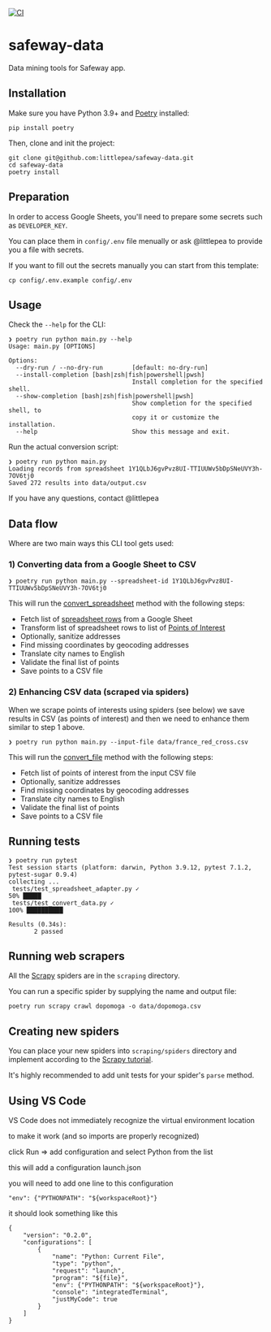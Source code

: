 [![CI](https://github.com/littlepea/safeway-data/actions/workflows/test.yml/badge.svg)](https://github.com/littlepea/safeway-data/actions/workflows/test.yml)

# safeway-data

Data mining tools for Safeway app.

## Installation

Make sure you have Python 3.9+ and [Poetry](https://python-poetry.org/docs/) installed:

```shell
pip install poetry
```

Then, clone and init the project:

```shell
git clone git@github.com:littlepea/safeway-data.git
cd safeway-data
poetry install
```

## Preparation

In order to access Google Sheets, you'll need to prepare some secrets such as `DEVELOPER_KEY`.

You can place them in `config/.env` file menually or ask @littlepea to provide you a file with secrets.

If you want to fill out the secrets manually you can start from this template:

```shell
cp config/.env.example config/.env
```

## Usage

Check the `--help` for the CLI:

```shell
❯ poetry run python main.py --help
Usage: main.py [OPTIONS]

Options:
  --dry-run / --no-dry-run        [default: no-dry-run]
  --install-completion [bash|zsh|fish|powershell|pwsh]
                                  Install completion for the specified shell.
  --show-completion [bash|zsh|fish|powershell|pwsh]
                                  Show completion for the specified shell, to
                                  copy it or customize the installation.
  --help                          Show this message and exit.
```

Run the actual conversion script:

```shell
❯ poetry run python main.py          
Loading records from spreadsheet 1Y1QLbJ6gvPvz8UI-TTIUUWv5bDpSNeUVY3h-7OV6tj0
Saved 272 results into data/output.csv
```

If you have any questions, contact @littlepea

## Data flow

Where are two main ways this CLI tool gets used:

### 1) Converting data from a Google Sheet to CSV

```shell
❯ poetry run python main.py --spreadsheet-id 1Y1QLbJ6gvPvz8UI-TTIUUWv5bDpSNeUVY3h-7OV6tj0
```

This will run the [convert_spreadsheet](usecases/convert_data.py#L45) 
method with the following steps:

* Fetch list of [spreadsheet rows](models/spreadsheet_row.py) from a Google Sheet
* Transform list of spreadsheet rows to list of [Points of Interest](models/point_of_interest.py)
* Optionally, sanitize addresses
* Find missing coordinates by geocoding addresses
* Translate city names to English
* Validate the final list of points
* Save points to a CSV file

### 2) Enhancing CSV data (scraped via spiders)

When we scrape points of interests using spiders (see below) we save results in CSV (as points of interest) 
and then we need to enhance them similar to step 1 above. 

```shell
❯ poetry run python main.py --input-file data/france_red_cross.csv
```

This will run the [convert_file](usecases/convert_data.py#L78) 
method with the following steps:

* Fetch list of points of interest from the input CSV file
* Optionally, sanitize addresses
* Find missing coordinates by geocoding addresses
* Translate city names to English
* Validate the final list of points
* Save points to a CSV file

## Running tests

```shell
❯ poetry run pytest
Test session starts (platform: darwin, Python 3.9.12, pytest 7.1.2, pytest-sugar 0.9.4)
collecting ... 
 tests/test_spreadsheet_adapter.py ✓                                                                                                                                                                      50% █████     
 tests/test_convert_data.py ✓                                                                                                                                                                            100% ██████████

Results (0.34s):
       2 passed
```

## Running web scrapers

All the [Scrapy](https://docs.scrapy.org/) spiders are in the `scraping` directory.

You can run a specific spider by supplying the name and output file:

```shell
poetry run scrapy crawl dopomoga -o data/dopomoga.csv
```

## Creating new spiders

You can place your new spiders into `scraping/spiders` directory and implement according 
to the [Scrapy tutorial](https://docs.scrapy.org/en/latest/intro/tutorial.html).

It's highly recommended to add unit tests for your spider's `parse` method.

## Using VS Code

VS Code does not immediately recognize the virtual environment location

to make it work (and so imports are properly recognized)

click Run => add configuration  and select Python from the list

this will add a configuration launch.json

you will need to add one line to this configuration

```
"env": {"PYTHONPATH": "${workspaceRoot}"}
```

it should look something like this

```
{
    "version": "0.2.0",
    "configurations": [
        {
            "name": "Python: Current File",
            "type": "python",
            "request": "launch",
            "program": "${file}",
            "env": {"PYTHONPATH": "${workspaceRoot}"},
            "console": "integratedTerminal",
            "justMyCode": true
        }
    ]
}
```
